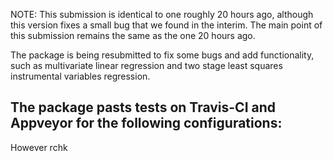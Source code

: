 NOTE: This submission is identical to one roughly 20 hours ago, although this version fixes a small bug that we found in the interim. The main point of this submission remains the same as the one 20 hours ago.

The package is being resubmitted to fix some bugs and add functionality, such as multivariate linear regression and two stage least squares instrumental variables regression.

The package pasts tests on Travis-CI and Appveyor for the following configurations:
- 


However
rchk
